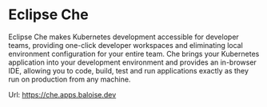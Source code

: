 # Eclipse Che
Eclipse Che makes Kubernetes development accessible for developer teams, providing one-click developer workspaces and eliminating local environment configuration for your entire team. Che brings your Kubernetes application into your development environment and provides an in-browser IDE, allowing you to code, build, test and run applications exactly as they run on production from any machine.

Url: https://che.apps.baloise.dev
